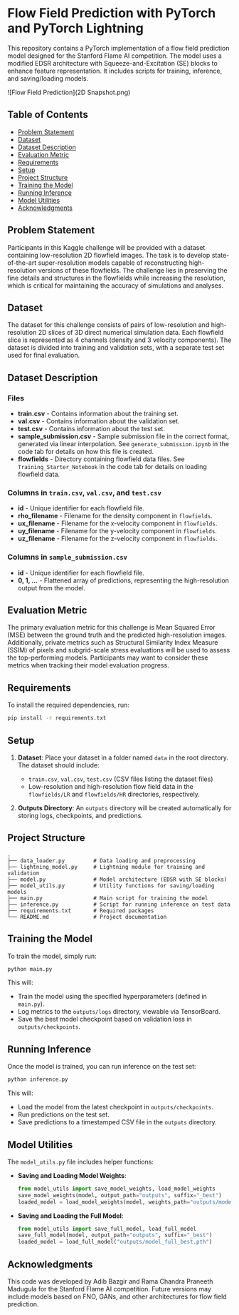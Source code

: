 
# Flow Field Prediction with PyTorch and PyTorch Lightning

This repository contains a PyTorch implementation of a flow field prediction model designed for the Stanford Flame AI competition. The model uses a modified EDSR architecture with Squeeze-and-Excitation (SE) blocks to enhance feature representation. It includes scripts for training, inference, and saving/loading models.

![Flow Field Prediction](2D Snapshot.png)

## Table of Contents
- [Problem Statement](#problem-statement)
- [Dataset](#dataset)
- [Dataset Description](#dataset-description)
- [Evaluation Metric](#evaluation-metric)
- [Requirements](#requirements)
- [Setup](#setup)
- [Project Structure](#project-structure)
- [Training the Model](#training-the-model)
- [Running Inference](#running-inference)
- [Model Utilities](#model-utilities)
- [Acknowledgments](#acknowledgments)

## Problem Statement

Participants in this Kaggle challenge will be provided with a dataset containing low-resolution 2D flowfield images. The task is to develop state-of-the-art super-resolution models capable of reconstructing high-resolution versions of these flowfields. The challenge lies in preserving the fine details and structures in the flowfields while increasing the resolution, which is critical for maintaining the accuracy of simulations and analyses.

## Dataset

The dataset for this challenge consists of pairs of low-resolution and high-resolution 2D slices of 3D direct numerical simulation data. Each flowfield slice is represented as 4 channels (density and 3 velocity components). The dataset is divided into training and validation sets, with a separate test set used for final evaluation.

## Dataset Description

### Files
- **train.csv** - Contains information about the training set.
- **val.csv** - Contains information about the validation set.
- **test.csv** - Contains information about the test set.
- **sample_submission.csv** - Sample submission file in the correct format, generated via linear interpolation. See `generate_submission.ipynb` in the code tab for details on how this file is created.
- **flowfields** - Directory containing flowfield data files. See `Training_Starter_Notebook` in the code tab for details on loading flowfield data.

### Columns in `train.csv`, `val.csv`, and `test.csv`
- **id** - Unique identifier for each flowfield file.
- **rho_filename** - Filename for the density component in `flowfields`.
- **ux_filename** - Filename for the x-velocity component in `flowfields`.
- **uy_filename** - Filename for the y-velocity component in `flowfields`.
- **uz_filename** - Filename for the z-velocity component in `flowfields`.

### Columns in `sample_submission.csv`
- **id** - Unique identifier for each flowfield file.
- **0, 1, ...** - Flattened array of predictions, representing the high-resolution output from the model.

## Evaluation Metric

The primary evaluation metric for this challenge is Mean Squared Error (MSE) between the ground truth and the predicted high-resolution images. Additionally, private metrics such as Structural Similarity Index Measure (SSIM) of pixels and subgrid-scale stress evaluations will be used to assess the top-performing models. Participants may want to consider these metrics when tracking their model evaluation progress.

## Requirements

To install the required dependencies, run:
```bash
pip install -r requirements.txt
```

## Setup

1. **Dataset**: Place your dataset in a folder named `data` in the root directory. The dataset should include:
    - `train.csv`, `val.csv`, `test.csv` (CSV files listing the dataset files)
    - Low-resolution and high-resolution flow field data in the `flowfields/LR` and `flowfields/HR` directories, respectively.
   
2. **Outputs Directory**: An `outputs` directory will be created automatically for storing logs, checkpoints, and predictions.

## Project Structure

```
.
├── data_loader.py         # Data loading and preprocessing
├── lightning_model.py     # Lightning module for training and validation
├── model.py               # Model architecture (EDSR with SE blocks)
├── model_utils.py         # Utility functions for saving/loading models
├── main.py                # Main script for training the model
├── inference.py           # Script for running inference on test data
├── requirements.txt       # Required packages
└── README.md              # Project documentation
```

## Training the Model

To train the model, simply run:
```bash
python main.py
```

This will:
- Train the model using the specified hyperparameters (defined in `main.py`).
- Log metrics to the `outputs/logs` directory, viewable via TensorBoard.
- Save the best model checkpoint based on validation loss in `outputs/checkpoints`.

## Running Inference

Once the model is trained, you can run inference on the test set:
```bash
python inference.py
```

This will:
- Load the model from the latest checkpoint in `outputs/checkpoints`.
- Run predictions on the test set.
- Save predictions to a timestamped CSV file in the `outputs` directory.

## Model Utilities

The `model_utils.py` file includes helper functions:
- **Saving and Loading Model Weights**:
  ```python
  from model_utils import save_model_weights, load_model_weights
  save_model_weights(model, output_path="outputs", suffix="_best")
  loaded_model = load_model_weights(model, weights_path="outputs/model_weights_best.pth")
  ```
- **Saving and Loading the Full Model**:
  ```python
  from model_utils import save_full_model, load_full_model
  save_full_model(model, output_path="outputs", suffix="_best")
  loaded_model = load_full_model("outputs/model_full_best.pth")
  ```

## Acknowledgments

This code was developed by Adib Bazgir and Rama Chandra Praneeth Madugula for the Stanford Flame AI competition. Future versions may include models based on FNO, GANs, and other architectures for flow field prediction.
